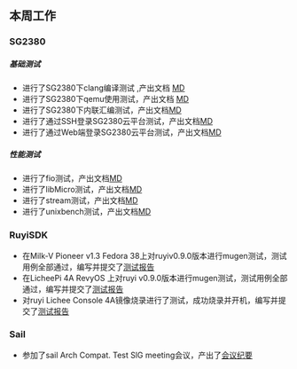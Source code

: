 ## 本周工作

###  SG2380

##### 基础测试

- 进行了SG2380下clang编译测试 ,产出文档 [MD](.\week41\SG2380\SG2380下clang编译\readme.md)
- 进行了SG2380下qemu使用测试，产出文档 [MD](.\week41\SG2380\SG2380下qemu使用\readme.md)
- 进行了SG2380下内联汇编测试，产出文档[MD](.\week41\SG2380\SG2380下内联汇编\readme.md)
- 进行了通过SSH登录SG2380云平台测试，产出文档[MD](.\week41\SG2380\通过SSH登录SG2380云平台\readme.md)
- 进行了通过Web端登录SG2380云平台测试，产出文档[MD](.\week41\SG2380\通过Web端登录SG2380云平台\readme.md)

##### 性能测试

- 进行了fio测试，产出文档[MD](.\week41\SG2380\fio\readme.md)
- 进行了libMicro测试，产出文档[MD](.\week41\SG2380\libMicro\readme.md)
- 进行了stream测试，产出文档[MD](.\week41\SG2380\stream\readme.md)
- 进行了unixbench测试，产出文档[MD](.\week41\SG2380\unixbench\readme.md)

### RuyiSDK

- 在Milk-V Pioneer v1.3  Fedora 38上对ruyiv0.9.0版本进行mugen测试，测试用例全部通过，编写并提交了[测试报告](https://gitee.com/yunxiangluo/ruyisdk-test/blob/master/20240423/fedora-SG2042-Pioneer.md)
-  在LicheePi 4A RevyOS 上对ruyi v0.9.0版本进行mugen测试，测试用例全部通过，编写并提交了[测试报告](https://gitee.com/yunxiangluo/ruyisdk-test/blob/master/20240423/RevyOS-LPi4A.md)
-  对ruyi Lichee Console 4A镜像烧录进行了测试，成功烧录并开机，编写并提交了[测试报告](https://gitee.com/yunxiangluo/ruyisdk-test/blob/master/20240423/LicheeConsole4A%E9%95%9C%E5%83%8F%E7%83%A7%E5%86%99%E6%B5%8B%E8%AF%95.md)

### Sail

- 参加了sail Arch Compat. Test SlG meeting会议，产出了[会议纪要](./wekk41/note.md)